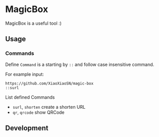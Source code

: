 # MagicBox
MagicBox is a useful tool :)

## Usage
### Commands
Define `Command` is a starting by `::` and follow case insensitive command.

For example input:
```
https://github.com/XiaoXiaoSN/magic-box
::surl
```

List defined Commands
- `surl`, `shorten` create a shorten URL
- `qr`, `qrcode` show QRCode

## Development                                                    

